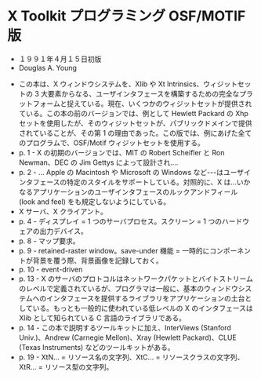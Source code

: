 # X Toolkit プログラミング OSF/MOTIF 版

- １９９１年４月１５日初版
- Douglas A. Young

<!-- -->

- この本は、X ウィンドウシステムを、Xlib や Xt Intrinsics、ウィジットセットの 3 大要素からなる、ユーザインタフェースを構築するための完全なプラットフォームと捉えている。現在、いくつかのウィジットセットが提供されている。この本の前のバージョンでは、例として Hewlett Packard の Xhp セットを使用したが、そのウィジットセットが、パブリックドメインで提供されていることが、その第 1 の理由であった。この版では、例にあげた全てのプログラムで、OSF/Motif ウィジットセットを使用する。
- p. 1 - X の初期のバージョンでは、MIT の Robert Scheifler と Ron Newman、DEC の Jim Gettys によって設計され....
- p. 2 - ... Apple の Macintosh や Microsoft の Windows など---はユーザインタフェースの特定のスタイルをサポートしている。対照的に、X は...いかなるアプリケーションのユーザインタフェースのルックアンドフィール (look and feel) をも規定しないようにしている。
- X サーバ、X クライアント。
- p. 4 - ディスプレイ = 1 つのサーバプロセス。スクリーン = 1 つのハードウェアの出力デバイス。
- p. 8 - マップ要求。
- p. 9 - retained-raster window。save-under 機能 = 一時的にコンポーネントが背景を覆う際、背景画像を記録しておく。
- p. 10 - event-driven
- p. 13 - X のサーバのプロトコルはネットワークパケットとバイトストリームのレベルで定義されているが、プログラマは一般に、基本のウィンドウシステムへのインタフェースを提供するライブラリをアプリケーションの土台としている。もっとも一般的に使われている低レベルの X のインタフェースは Xlib として知られている C 言語のライブラリである。
- p. 14 - この本で説明するツールキットに加え、InterViews (Stanford Univ.)、Andrew (Carnegie Mellon)、Xray (Hewlett Packard)、CLUE (Texas Instruments) などのツールキットがある。
- p. 19 - XtN... = リソース名の文字列、XtC... = リソースクラスの文字列、XtR... = リソース型の文字列。

